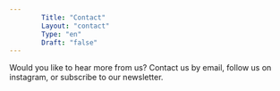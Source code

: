 ```yaml
---
        Title: "Contact"
        Layout: "contact"
        Type: "en"
        Draft: "false"
---
```


Would you like to hear more from us? Contact us by email, follow us on instagram, or subscribe to our newsletter. 
